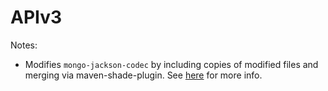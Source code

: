 # APIv3

Notes:
* Modifies `mongo-jackson-codec` by including copies of modified files and merging via maven-shade-plugin. See [here](https://github.com/FrozenOrb/APIv3/blob/master/src/main/java/fr/javatic/mongo/jacksonCodec/package-info.java) for more info.
